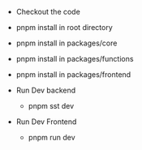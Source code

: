 * Checkout the code
* pnpm install in root directory
* pnpm install in packages/core
* pnpm install in packages/functions
* pnpm install in packages/frontend

* Run Dev backend
  * pnpm sst dev
* Run Dev Frontend
  * pnpm run dev
 
    
